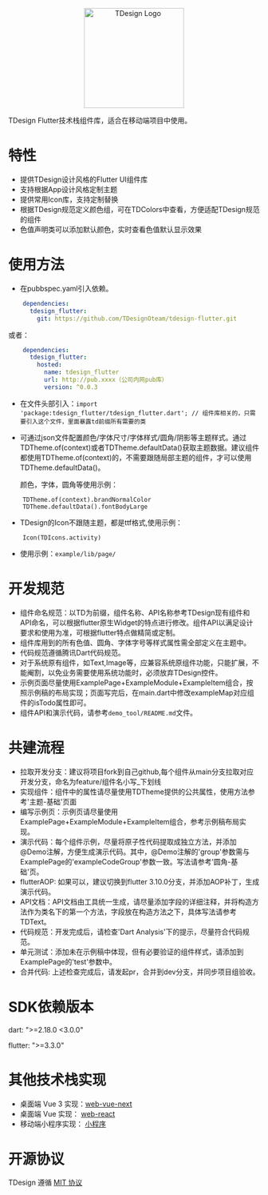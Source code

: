 <p align="center">
  <a href="https://tdesign.tencent.com/" target="_blank">
    <img alt="TDesign Logo" width="200" src="https://tdesign.gtimg.com/site/TDesign.png" />
  </a>
</p>

TDesign Flutter技术栈组件库，适合在移动端项目中使用。

# 特性

- 提供TDesign设计风格的Flutter UI组件库
- 支持根据App设计风格定制主题
- 提供常用Icon库，支持定制替换
- 根据TDesign规范定义颜色组，可在TDColors中查看，方便适配TDesign规范的组件
- 色值声明类可以添加默认颜色，实时查看色值默认显示效果

# 使用方法
- 在pubbspec.yaml引入依赖。

```yaml
    dependencies:
      tdesign_flutter:
        git: https://github.com/TDesignOteam/tdesign-flutter.git
```
或者：
```yaml
    dependencies:
      tdesign_flutter:
        hosted:
          name: tdesign_flutter
          url: http://pub.xxxx（公司内网pub库）
          version: ^0.0.3
```

- 在文件头部引入：`import 'package:tdesign_flutter/tdesign_flutter.dart'; // 组件库相关的，只需要引入这个文件，里面暴露td前缀所有需要的类`
- 可通过json文件配置颜色/字体尺寸/字体样式/圆角/阴影等主题样式。通过TDTheme.of(context)或者TDTheme.defaultData()获取主题数据。建议组件都使用TDTheme.of(context)的，不需要跟随局部主题的组件，才可以使用TDTheme.defaultData()。
    
    颜色，字体，圆角等使用示例：
```
    TDTheme.of(context).brandNormalColor
    TDTheme.defaultData().fontBodyLarge
```
- TDesign的Icon不跟随主题，都是ttf格式,使用示例：
```
    Icon(TDIcons.activity)
```
    
- 使用示例：`example/lib/page/`

# 开发规范
- 组件命名规范：以TD为前缀，组件名称、API名称参考TDesign现有组件和API命名，可以根据flutter原生Widget的特点进行修改。组件API以满足设计要求和使用为准，可根据flutter特点做精简或定制。
- 组件库用到的所有色值、圆角、字体字号等样式属性需全部定义在主题中。
- 代码规范遵循腾讯Dart代码规范。
- 对于系统原有组件，如Text,Image等，应兼容系统原组件功能，只能扩展，不能阉割，以免业务需要使用系统功能时，必须放弃TDesign控件。
- 示例页面尽量使用ExamplePage+ExampleModule+ExampleItem组合，按照示例稿的布局实现；页面写完后，在main.dart中修改exampleMap对应组件的isTodo属性即可。
- 组件API和演示代码，请参考`demo_tool/README.md`文件。

# 共建流程
- 拉取开发分支：建议将项目fork到自己github,每个组件从main分支拉取对应开发分支，命名为feature/组件名小写_下划线
- 实现组件：组件中的属性请尽量使用TDTheme提供的公共属性，使用方法参考'主题-基础'页面
- 编写示例页：示例页请尽量使用ExamplePage+ExampleModule+ExampleItem组合，参考示例稿布局实现。
- 演示代码：每个组件示例，尽量将原子性代码提取成独立方法，并添加@Demo注解，方便生成演示代码。其中，@Demo注解的'group'参数需与ExamplePage的'exampleCodeGroup'参数一致。写法请参考'圆角-基础'页。
- flutterAOP: 如果可以，建议切换到flutter 3.10.0分支，并添加AOP补丁，生成演示代码。
- API文档：API文档由工具统一生成，请尽量添加字段的详细注释，并将构造方法作为类名下的第一个方法，字段放在构造方法之下，具体写法请参考TDText。
- 代码规范：开发完成后，请检查'Dart Analysis'下的提示，尽量符合代码规范。
- 单元测试：添加未在示例稿中体现，但有必要验证的组件样式，请添加到ExamplePage的'test'参数中。
- 合并代码: 上述检查完成后，请发起pr，合并到dev分支，并同步项目组验收。

# SDK依赖版本
dart: ">=2.18.0 <3.0.0"

flutter: ">=3.3.0"

# 其他技术栈实现
- 桌面端 Vue 3 实现：[web-vue-next](https://github.com/Tencent/tdesign-vue-next)
- 桌面端 Vue 实现： [web-react](https://github.com/Tencent/tdesign-vue)
- 移动端小程序实现： [小程序](https://github.com/Tencent/tdesign-miniprogram)

# 开源协议

TDesign 遵循 [MIT 协议](https://github.com/TDesignOteam/tdesign-flutter/blob/main/LICENSE)